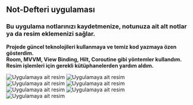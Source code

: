## Not-Defteri uygulaması  <br/>

### Bu uygulama notlarınızı kaydetmenize, notunuza ait alt notlar ya da resim eklemenizi sağlar.

**Projede güncel teknolojileri kullanmaya ve temiz kod yazmaya özen gösterdim. <br/>
Room, MVVM, View Binding, Hilt, Coroutine gibi yöntemler kullandım. <br/>
Resim işlemleri için gerekli kütüphanelerden yardım aldım.**

![Uygulamaya ait resim](https://github.com/Sedat-Uluisik/Not-Defteri/blob/main/Note/images/1.PNG)
![Uygulamaya ait resim](https://github.com/Sedat-Uluisik/Not-Defteri/blob/main/Note/images/2.PNG) <br/>
![Uygulamaya ait resim](https://github.com/Sedat-Uluisik/Not-Defteri/blob/main/Note/images/3.PNG)
![Uygulamaya ait resim](https://github.com/Sedat-Uluisik/Not-Defteri/blob/main/Note/images/4.PNG) <br/>
![Uygulamaya ait resim](https://github.com/Sedat-Uluisik/Not-Defteri/blob/main/Note/images/5.PNG)
![Uygulamaya ait resim](https://github.com/Sedat-Uluisik/Not-Defteri/blob/main/Note/images/6.PNG) <br/>
![Uygulamaya ait resim](https://github.com/Sedat-Uluisik/Not-Defteri/blob/main/Note/images/7.PNG)

